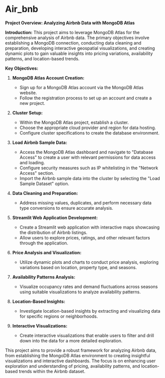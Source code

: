 # Air_bnb
**Project Overview: Analyzing Airbnb Data with MongoDB Atlas**

**Introduction:**
This project aims to leverage MongoDB Atlas for the comprehensive analysis of Airbnb data. The primary objectives involve establishing a MongoDB connection, conducting data cleaning and preparation, developing interactive geospatial visualizations, and creating dynamic plots to gain valuable insights into pricing variations, availability patterns, and location-based trends.

**Key Objectives:**

1. **MongoDB Atlas Account Creation:**
   - Sign up for a MongoDB Atlas account via the MongoDB Atlas website.
   - Follow the registration process to set up an account and create a new project.

2. **Cluster Setup:**
   - Within the MongoDB Atlas project, establish a cluster.
   - Choose the appropriate cloud provider and region for data hosting.
   - Configure cluster specifications to create the database environment.

3. **Load Airbnb Sample Data:**
   - Access the MongoDB Atlas dashboard and navigate to "Database Access" to create a user with relevant permissions for data access and loading.
   - Configure security measures such as IP whitelisting in the "Network Access" section.
   - Import the Airbnb sample data into the cluster by selecting the "Load Sample Dataset" option.

4. **Data Cleaning and Preparation:**
   - Address missing values, duplicates, and perform necessary data type conversions to ensure accurate analysis.

5. **Streamlit Web Application Development:**
   - Create a Streamlit web application with interactive maps showcasing the distribution of Airbnb listings.
   - Allow users to explore prices, ratings, and other relevant factors through the application.

6. **Price Analysis and Visualization:**
   - Utilize dynamic plots and charts to conduct price analysis, exploring variations based on location, property type, and seasons.

7. **Availability Patterns Analysis:**
   - Visualize occupancy rates and demand fluctuations across seasons using suitable visualizations to analyze availability patterns.

8. **Location-Based Insights:**
   - Investigate location-based insights by extracting and visualizing data for specific regions or neighborhoods.

9. **Interactive Visualizations:**
   - Create interactive visualizations that enable users to filter and drill down into the data for a more detailed exploration.

This project aims to provide a robust framework for analyzing Airbnb data, from establishing the MongoDB Atlas environment to creating insightful visualizations and interactive dashboards. The focus is on enhancing user exploration and understanding of pricing, availability patterns, and location-based trends within the Airbnb dataset.
